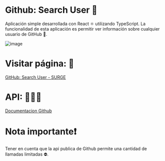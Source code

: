 # Github: Search User 🔎
Aplicación simple desarrollada con React ⚛️ utilizando TypeScript. 
La funcionalidad de esta aplicación es permitir ver información sobre cualquier usuario de GitHub 👤.

![image](https://github.com/PabloPoder/SearchUser-GitHub/assets/50326883/cd26a5c4-0863-4213-9c75-b869f8ba614d)

# Visitar página: 👀
[GitHub: Search User - SURGE](https://searchanyuser-github.surge.sh)

# API: 👨🏻‍💻
[Documentacion Github](https://docs.github.com/en/rest)

# Nota importante❗
Tener en cuenta que la api publica de Github permite una cantidad de llamadas limitadas ⛔.
